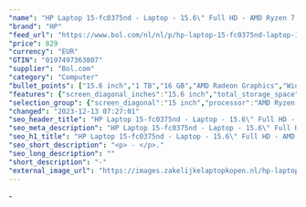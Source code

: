 ```yaml
---
"name": "HP Laptop 15-fc0375nd - Laptop - 15.6\" Full HD - AMD Ryzen 7 7730U - Radeon Graphics - 16 GB DDR4 - 1 TB SSD - Windows 11 - tsb US International QWERTY"
"brand": "HP"
"feed_url": "https://www.bol.com/nl/nl/p/hp-laptop-15-fc0375nd-laptop-15-6-full-hd-amd-ryzen-7-7730u-radeon-graphics-16-gb-ddr4-1-tb-ssd-windows-11-tsb-us-international-qwerty/9300000152581819"
"price": 829
"currency": "EUR"
"GTIN": "0197497363807"
"supplier": "Bol.com"
"category": "Computer"
"bullet_points": ["15.6 inch","1 TB","16 GB","AMD Radeon Graphics","Windows"]
"features": {"screen_diagonal_inches":"15.6 inch","total_storage_space":"1 TB","memory_size":"16 GB","graphics_card":"AMD Radeon Graphics","operating_system":"Windows"}
"selection_group": {"screen_diagonal":"15 inch","processor":"AMD Ryzen 7","changed_price_past_3_days":false}
"changed": "2023-12-13 07:27:01"
"seo_header_title": "HP Laptop 15-fc0375nd - Laptop - 15.6\" Full HD - AMD Ryzen 7 7730U - Radeon Graphics - 16 GB DDR4 - 1 TB SSD - Windows 11 - tsb US International QWERTY"
"seo_meta_description": "HP Laptop 15-fc0375nd - Laptop - 15.6\" Full HD - AMD Ryzen 7 7730U - Radeon Graphics - 16 GB DDR4 - 1 TB SSD - Windows 11 - tsb US International QWERTY"
"seo_h1_title": "HP Laptop 15-fc0375nd - Laptop - 15.6\" Full HD - AMD Ryzen 7 7730U - Radeon Graphics - 16 GB DDR4 - 1 TB SSD - Windows 11 - tsb US International QWERTY"
"seo_short_description": "<p> - </p>."
"seo_long_description": ""
"short_description": "-"
"external_image_url": "https://images.zakelijkelaptopkopen.nl/hp-laptop-15-fc0375nd-laptop-15-6-full-hd-amd-ryzen-7-7730u-radeon-graphics-16-gb-ddr4-1-tb-ssd-windows-11-tsb-us-international-qwerty.webp"
---
```


<p> - </p>